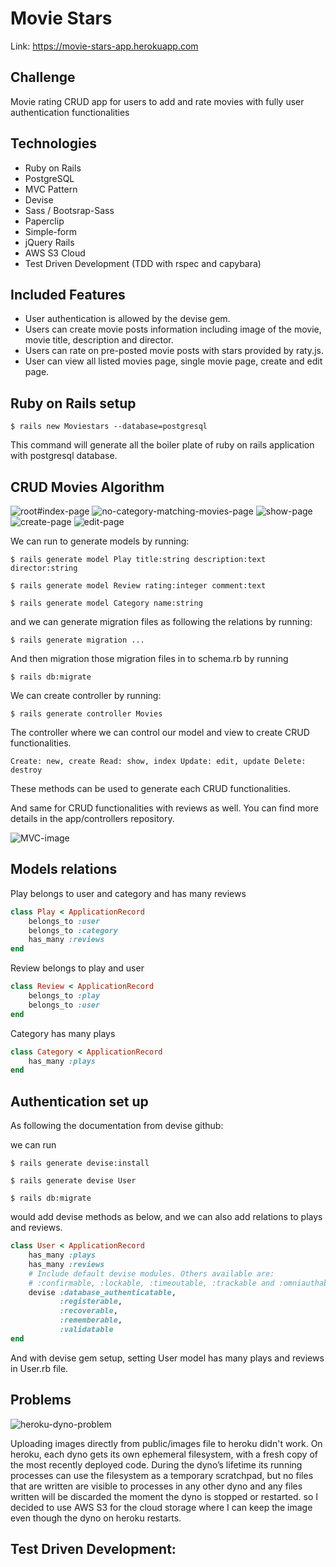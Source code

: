 # Movie Stars

Link: https://movie-stars-app.herokuapp.com

## Challenge

Movie rating CRUD app for users to add and rate movies with fully user authentication functionalities

## Technologies

- Ruby on Rails
- PostgreSQL
- MVC Pattern
- Devise
- Sass / Bootsrap-Sass
- Paperclip
- Simple-form
- jQuery Rails
- AWS S3 Cloud
- Test Driven Development (TDD with rspec and capybara)

## Included Features

- User authentication is allowed by the devise gem.
- Users can create movie posts information including image of the movie, movie title, description and director.
- Users can rate on pre-posted movie posts with stars provided by raty.js.
- User can view all listed movies page, single movie page, create and edit page.

## Ruby on Rails setup

`$ rails new Moviestars --database=postgresql`

This command will generate all the boiler plate of ruby on rails application with postgresql database.

## CRUD Movies Algorithm

![root#index-page](./public/image/root-index-page-with-category-sort.png)
![no-category-matching-movies-page](./public/image/no-category-available-page.png)
![show-page](./public/image/show-page.png)
![create-page](./public/image/create-page.png)
![edit-page](./public/image/edit-page.png)

We can run to generate models by running:

`$ rails generate model Play title:string description:text director:string`

`$ rails generate model Review rating:integer comment:text`

`$ rails generate model Category name:string`

and we can generate migration files as following the relations by running:

`$ rails generate migration ...`

And then migration those migration files in to schema.rb by running

`$ rails db:migrate`

We can create controller by running:

`$ rails generate controller Movies`

The controller where we can control our model and view to create CRUD functionalities.

`Create: new, create Read: show, index Update: edit, update Delete: destroy`

These methods can be used to generate each CRUD functionalities.

And same for CRUD functionalities with reviews as well. You can find more details in the app/controllers repository.

![MVC-image](./public/image/MVC-pattern.png)

## Models relations

Play belongs to user and category and has many reviews

```ruby
class Play < ApplicationRecord
	belongs_to :user
	belongs_to :category
	has_many :reviews
end
```

Review belongs to play and user

```ruby
class Review < ApplicationRecord
	belongs_to :play
	belongs_to :user
end
```

Category has many plays

```ruby
class Category < ApplicationRecord
	has_many :plays
end
```

## Authentication set up

As following the documentation from devise github:

we can run

`$ rails generate devise:install`

`$ rails generate devise User`

`$ rails db:migrate`

would add devise methods as below, and we can also add relations to plays and reviews.

```ruby
class User < ApplicationRecord
	has_many :plays
	has_many :reviews
	# Include default devise modules. Others available are:
	# :confirmable, :lockable, :timeoutable, :trackable and :omniauthable
	devise :database_authenticatable,
	       :registerable,
	       :recoverable,
	       :rememberable,
	       :validatable
end
```

And with devise gem setup, setting User model has many plays and reviews in User.rb file.

## Problems

![heroku-dyno-problem](./public/image/images-rendering-errors-heroku.png)

Uploading images directly from public/images file to heroku didn't work. On heroku, each dyno gets its own ephemeral filesystem, with a fresh copy of the most recently deployed code. During the dyno’s lifetime its running processes can use the filesystem as a temporary scratchpad, but no files that are written are visible to processes in any other dyno and any files written will be discarded the moment the dyno is stopped or restarted. so I decided to use AWS S3 for the cloud storage where I can keep the image even though the dyno on heroku restarts.

## Test Driven Development:
